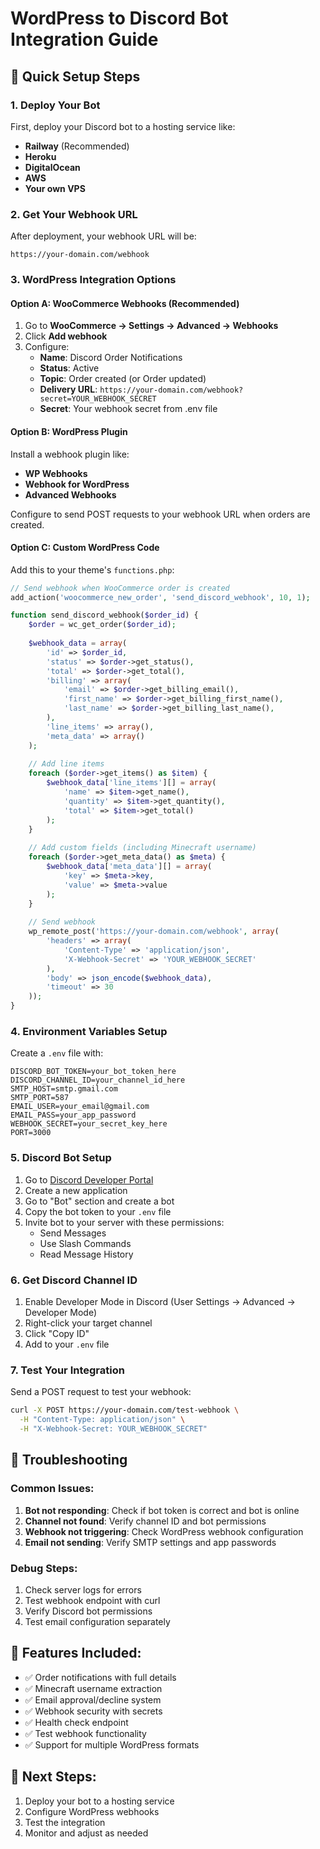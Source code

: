 # WordPress to Discord Bot Integration Guide

## 🚀 Quick Setup Steps

### 1. Deploy Your Bot
First, deploy your Discord bot to a hosting service like:
- **Railway** (Recommended)
- **Heroku** 
- **DigitalOcean**
- **AWS**
- **Your own VPS**

### 2. Get Your Webhook URL
After deployment, your webhook URL will be:
```
https://your-domain.com/webhook
```

### 3. WordPress Integration Options

#### Option A: WooCommerce Webhooks (Recommended)
1. Go to **WooCommerce → Settings → Advanced → Webhooks**
2. Click **Add webhook**
3. Configure:
   - **Name**: Discord Order Notifications
   - **Status**: Active
   - **Topic**: Order created (or Order updated)
   - **Delivery URL**: `https://your-domain.com/webhook?secret=YOUR_WEBHOOK_SECRET`
   - **Secret**: Your webhook secret from .env file

#### Option B: WordPress Plugin
Install a webhook plugin like:
- **WP Webhooks**
- **Webhook for WordPress**
- **Advanced Webhooks**

Configure to send POST requests to your webhook URL when orders are created.

#### Option C: Custom WordPress Code
Add this to your theme's `functions.php`:

```php
// Send webhook when WooCommerce order is created
add_action('woocommerce_new_order', 'send_discord_webhook', 10, 1);

function send_discord_webhook($order_id) {
    $order = wc_get_order($order_id);
    
    $webhook_data = array(
        'id' => $order_id,
        'status' => $order->get_status(),
        'total' => $order->get_total(),
        'billing' => array(
            'email' => $order->get_billing_email(),
            'first_name' => $order->get_billing_first_name(),
            'last_name' => $order->get_billing_last_name(),
        ),
        'line_items' => array(),
        'meta_data' => array()
    );
    
    // Add line items
    foreach ($order->get_items() as $item) {
        $webhook_data['line_items'][] = array(
            'name' => $item->get_name(),
            'quantity' => $item->get_quantity(),
            'total' => $item->get_total()
        );
    }
    
    // Add custom fields (including Minecraft username)
    foreach ($order->get_meta_data() as $meta) {
        $webhook_data['meta_data'][] = array(
            'key' => $meta->key,
            'value' => $meta->value
        );
    }
    
    // Send webhook
    wp_remote_post('https://your-domain.com/webhook', array(
        'headers' => array(
            'Content-Type' => 'application/json',
            'X-Webhook-Secret' => 'YOUR_WEBHOOK_SECRET'
        ),
        'body' => json_encode($webhook_data),
        'timeout' => 30
    ));
}
```

### 4. Environment Variables Setup
Create a `.env` file with:
```env
DISCORD_BOT_TOKEN=your_bot_token_here
DISCORD_CHANNEL_ID=your_channel_id_here
SMTP_HOST=smtp.gmail.com
SMTP_PORT=587
EMAIL_USER=your_email@gmail.com
EMAIL_PASS=your_app_password
WEBHOOK_SECRET=your_secret_key_here
PORT=3000
```

### 5. Discord Bot Setup
1. Go to [Discord Developer Portal](https://discord.com/developers/applications)
2. Create a new application
3. Go to "Bot" section and create a bot
4. Copy the bot token to your `.env` file
5. Invite bot to your server with these permissions:
   - Send Messages
   - Use Slash Commands
   - Read Message History

### 6. Get Discord Channel ID
1. Enable Developer Mode in Discord (User Settings → Advanced → Developer Mode)
2. Right-click your target channel
3. Click "Copy ID"
4. Add to your `.env` file

### 7. Test Your Integration
Send a POST request to test your webhook:
```bash
curl -X POST https://your-domain.com/test-webhook \
  -H "Content-Type: application/json" \
  -H "X-Webhook-Secret: YOUR_WEBHOOK_SECRET"
```

## 🔧 Troubleshooting

### Common Issues:
1. **Bot not responding**: Check if bot token is correct and bot is online
2. **Channel not found**: Verify channel ID and bot permissions
3. **Webhook not triggering**: Check WordPress webhook configuration
4. **Email not sending**: Verify SMTP settings and app passwords

### Debug Steps:
1. Check server logs for errors
2. Test webhook endpoint with curl
3. Verify Discord bot permissions
4. Test email configuration separately

## 📱 Features Included:
- ✅ Order notifications with full details
- ✅ Minecraft username extraction
- ✅ Email approval/decline system
- ✅ Webhook security with secrets
- ✅ Health check endpoint
- ✅ Test webhook functionality
- ✅ Support for multiple WordPress formats

## 🎯 Next Steps:
1. Deploy your bot to a hosting service
2. Configure WordPress webhooks
3. Test the integration
4. Monitor and adjust as needed